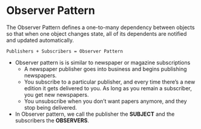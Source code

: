 # Observer Pattern
The Observer Pattern defines a one-to-many
dependency between objects so that when one
object changes state, all of its dependents are
notified and updated automatically.

```
Publishers + Subscribers = Observer Pattern
```

* Observer pattern is is similar to newspaper or magazine subscriptions
    * A newspaper publisher goes into business and begins
    publishing newspapers.
    * You subscribe to a particular publisher, and every time there’s a new edition it gets delivered to you. As long as you remain a subscriber, you get new newspapers.
    * You unsubscribe when you don’t want papers anymore,
    and they stop being delivered.
* In Observer pattern, we call the publisher
the **SUBJECT** and the subscribers the **OBSERVERS**.

